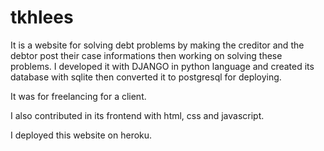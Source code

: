 # tkhlees
It is a website for solving debt problems by making the creditor and the debtor post their case informations then working on solving these problems.
I developed it with DJANGO in python language and created its database with sqlite then converted it to postgresql for deploying.

It was for freelancing for a client.

I also contributed in its frontend with html, css and javascript.

I deployed this website on heroku.
